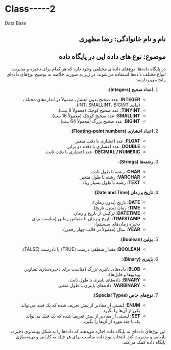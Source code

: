 # Class-----2
Data Base
<h2 dir="rtl"> نام و نام خانوادگی: رضا مظهری</h2>
<h2 dir="rtl"> موضوع: نوع های داده ایی در پایگاه داده </h2>

<div dir = "rtl">در پایگاه داده‌ها، نوع‌های داده‌ای مختلفی وجود دارد که هر کدام برای ذخیره و مدیریت انواع مختلف داده‌ها استفاده می‌شوند. در زیر به صورت خلاصه به توضیح نوع‌های داده‌ای رایج می‌پردازیم:

1. **اعداد صحیح (Integers)**:
   - **INTEGER**: عدد صحیح بدون اعشار، معمولاً در اندازه‌های مختلف (مانند INT، SMALLINT، BIGINT).
   - **TINYINT**: عدد صحیح کوچک (معمولاً 8 بیت).
   - **SMALLINT**: عدد صحیح کوچک (معمولاً 16 بیت).
   - **BIGINT**: عدد صحیح بزرگ (معمولاً 64 بیت).

2. **اعداد اعشاری (Floating-point numbers)**:
   - **FLOAT**: عدد اعشاری با دقت متغیر.
   - **DOUBLE**: عدد اعشاری با دقت دو برابر.
   - **DECIMAL / NUMERIC**: عدد اعشاری با دقت ثابت.

3. **رشته‌ها (Strings)**:
   - **CHAR**: رشته با طول ثابت.
   - **VARCHAR**: رشته با طول متغیر.
   - **TEXT**: رشته با طول بسیار زیاد.

4. **تاریخ و زمان (Date and Time)**:
   - **DATE**: تاریخ (بدون زمان).
   - **TIME**: زمان (بدون تاریخ).
   - **DATETIME**: ترکیبی از تاریخ و زمان.
   - **TIMESTAMP**: تاریخ و زمان با مقیاس زمانی (مناسب برای ذخیره زمان‌های سیستم).
   - **YEAR**: سال (معمولاً در قالب چهار رقمی).

5. **بولین (Boolean)**:
   - **BOOLEAN**: مقدار منطقی درست (TRUE) یا نادرست (FALSE).

6. **باینری (Binary)**:
   - **BLOB**: داده‌های باینری بزرگ (مناسب برای ذخیره‌سازی تصاویر، ویدیوها و فایل‌ها).
   - **BINARY**: داده‌های باینری با طول ثابت.
   - **VARBINARY**: داده‌های باینری با طول متغیر.

7. **نوع‌های خاص (Special Types)**:
   - **ENUM**: لیستی از مقادیر از پیش تعریف شده که یک فیلد می‌تواند یکی از آن‌ها را بگیرد.
   - **SET**: لیستی از مقادیر از پیش تعریف شده که یک فیلد می‌تواند یک یا چند مورد از آن‌ها را بگیرد.

این نوع‌های داده‌ای به پایگاه داده اجازه می‌دهند که داده‌ها را به شکل بهینه‌تری ذخیره، بازیابی و مدیریت کند. انتخاب نوع داده مناسب برای هر فیلد به کارایی و بهینه‌سازی پایگاه داده کمک می‌کند.
</div>
